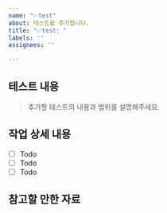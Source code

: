 ```yaml
---
name: "✅test"
about: 테스트를 추가합니다.
title: "✅test: "
labels: ''
assignees: ''

---
```


## 테스트 내용

> 추가할 테스트의 내용과 범위를 설명해주세요.

## 작업 상세 내용

- [ ] Todo
- [ ] Todo
- [ ] Todo

## 참고할 만한 자료
